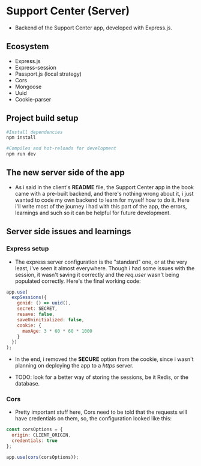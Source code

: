 # Support Center (Server)

- Backend of the Support Center app, developed with Express.js.

## Ecosystem

- Express.js
- Express-session
- Passport.js (local strategy)
- Cors
- Mongoose
- Uuid
- Cookie-parser

## Project build setup

```bash
#Install dependencies
npm install

#Compiles and hot-reloads for development
npm run dev
```

## The new server side of the app

- As i said in the client's **README** file, the Support Center app in the book came with a pre-built backend, and there's nothing wrong about it, i just wanted to code my own backend to learn for myself how to do it. Here i'll write most of the journey i had with this part of the app, the errors, learnings and such so it can be helpful for future development.

## Server side issues and learnings

### Express setup

- The express server configuration is the "standard" one, or at the very least, i've seen it almost everywhere. Though i had some issues with the session, it wasn't saving it correctly and the _req.user_ wasn't being populated correctly. Here's the final working code:

```JavaScript
app.use(
  expSessions({
    genid: () => uuid(),
    secret: SECRET,
    resave: false,
    saveUninitialized: false,
    cookie: {
      maxAge: 3 * 60 * 60 * 1000
    }
  })
);
```

- In the end, i removed the **SECURE** option from the cookie, since i wasn't planning on deploying the app to a _https_ server.

- TODO: look for a better way of storing the sessions, be it Redis, or the database.

### Cors

- Pretty important stuff here, Cors need to be told that the requests will have credentials on them, so, the configuration looked like this:

```JavaScript
const corsOptions = {
  origin: CLIENT_ORIGIN,
  credentials: true
};

app.use(cors(corsOptions));
```
